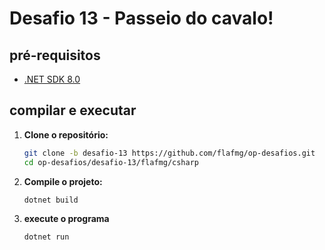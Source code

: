 # Desafio 13 - Passeio do cavalo!


## pré-requisitos

- [.NET SDK 8.0](https://dotnet.microsoft.com/download/dotnet/8.0)

## compilar e executar

1. **Clone o repositório:**
   ```bash
   git clone -b desafio-13 https://github.com/flafmg/op-desafios.git
   cd op-desafios/desafio-13/flafmg/csharp
   ```
2. **Compile o projeto:**
   ```bash
   dotnet build
   ```
3. **execute o programa**
   ```bash
   dotnet run
   ```